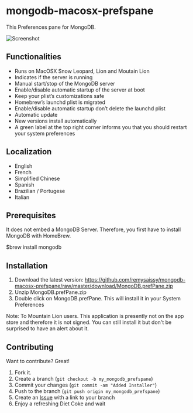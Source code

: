 mongodb-macosx-prefspane
========================

This Preferences pane for MongoDB.

![Screenshot](https://github.com/remysaissy/mongodb-macosx-prefspane/raw/master/doc/screenshot%20started.png)

Functionalities
---------------

* Runs on MacOSX Snow Leopard, Lion and Moutain Lion
* Indicates if the server is running
* Manual start/stop of the MongoDB server
* Enable/disable automatic startup of the server at boot
* Keep your plist’s customizations safe
* Homebrew’s launchd plist is migrated
* Enable/disable automatic startup don’t delete the launchd plist
* Automatic update
* New versions install automatically
* A green label at the top right corner informs you that you should restart your system preferences

Localization
------------

* English
* French
* Simplified Chinese
* Spanish
* Brazilian / Portugese
* Italian

Prerequisites
-------------

It does not embed a MongoDB Server. Therefore, you first have to install MongoDB with HomeBrew.

$brew install mongodb

Installation
------------

1.	Download the latest version: https://github.com/remysaissy/mongodb-macosx-prefspane/raw/master/download/MongoDB.prefPane.zip
2.	Unzip MongoDB.prefPane.zip
3.	Double click on MongoDB.prefPane. This will install it in your System Preferences

Note: To Mountain Lion users. This application is presently not on the app store and therefore it is not signed. You can still install it but don't be surprised to have an alert about it.

Contributing
------------

Want to contribute? Great!

1. Fork it.
2. Create a branch (`git checkout -b my_mongodb_prefspane`)
3. Commit your changes (`git commit -am "Added Installer"`)
4. Push to the branch (`git push origin my_mongodb_prefspane`)
5. Create an [Issue][1] with a link to your branch
6. Enjoy a refreshing Diet Coke and wait

[1]: https://github.com/remysaissy/mongodb-macosx-prefspane/issues
